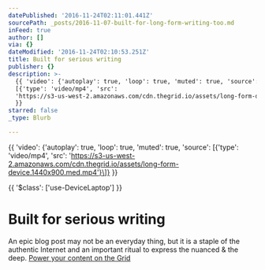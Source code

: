 ```yaml
---
datePublished: '2016-11-24T02:11:01.441Z'
sourcePath: _posts/2016-11-07-built-for-long-form-writing-too.md
inFeed: true
author: []
via: {}
dateModified: '2016-11-24T02:10:53.251Z'
title: Built for serious writing
publisher: {}
description: >-
  {{ 'video': {'autoplay': true, 'loop': true, 'muted': true, 'source':
  [{'type': 'video/mp4', 'src':
  'https://s3-us-west-2.amazonaws.com/cdn.thegrid.io/assets/long-form-device.1440x900.med.mp4'}]}
  }}
starred: false
_type: Blurb

---
```

{{ 'video': {'autoplay': true, 'loop': true, 'muted': true, 'source': \[{'type': 'video/mp4', 'src': 'https://s3-us-west-2.amazonaws.com/cdn.thegrid.io/assets/long-form-device.1440x900.med.mp4'}\]} }}

{{ '$class': \['use-DeviceLaptop'\] }}

# Built for serious writing

An epic blog post may not be an everyday thing, but it is a staple of the authentic Internet and an important ritual to express the nuanced & the deep.
[Power your content on the Grid][0]

[0]: https://plans.thegrid.io/